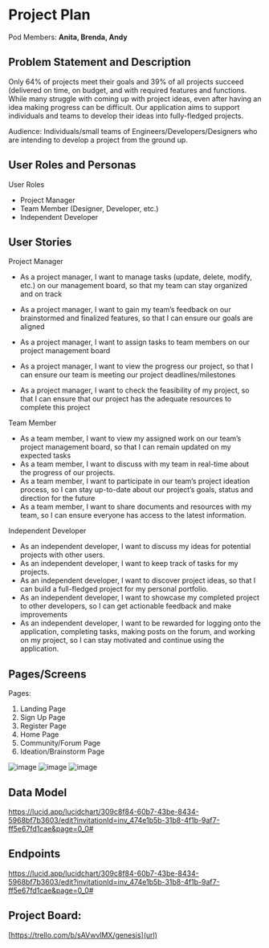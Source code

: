 # Project Plan

Pod Members: **Anita, Brenda, Andy**

## Problem Statement and Description

Only 64% of projects meet their goals and 39% of all projects succeed (delivered on time, on budget, and with required features and functions. While many struggle with coming up with project ideas, even after having an idea making progress can be difficult. Our application aims to support individuals and teams to develop their ideas into fully-fledged projects.

Audience: 
Individuals/small teams of Engineers/Developers/Designers who are intending to develop a project from the ground up.

## User Roles and Personas

User Roles
- Project Manager
- Team Member (Designer, Developer, etc.)
- Independent Developer

## User Stories

Project Manager
 - As a project manager, I want to manage tasks (update, delete, modify, etc.) on our management board, so that my team can stay organized and on track 


- As a project manager, I want to gain my team’s feedback on our brainstormed and finalized features, so that I can ensure our goals are aligned
- As a project manager, I want to assign tasks to team members on our project management board 
- As a project manager, I want to view the progress our project, so that I can ensure our team is meeting our project deadlines/milestones
- As a project manager, I want to check the feasibility of my project, so that I can ensure that our project has the adequate resources to complete this project

Team Member
- As a team member, I want to view my assigned work on our team’s project management board, so that I can remain updated on my expected tasks
- As a team member, I want to discuss with my team in real-time about the progress of our projects.
- As a team member, I want to participate in our team’s project ideation process, so I can stay up-to-date about our project’s goals, status and direction for the future
- As a team member, I want to share documents and resources with my team, so I can ensure everyone has access to the latest information.

Independent Developer
- As an independent developer, I want to discuss my ideas for potential projects with other users.
- As an independent developer, I want to keep track of tasks for my projects.
- As an independent developer, I want to discover project ideas, so that I can build a full-fledged project for my personal portfolio.
- As an independent developer, I want to showcase my completed project to other developers, so I can get actionable feedback and make improvements
- As an independent developer, I want to be rewarded for logging onto the application, completing tasks, making posts on the forum, and working on my project, so I can stay motivated and continue using the application.

## Pages/Screens

Pages:
1. Landing Page
2. Sign Up Page
3. Register Page
4. Home Page
5. Community/Forum Page
6. Ideation/Brainstorm Page

![image](https://github.com/user-attachments/assets/07900953-ea42-49e6-b30d-8ef64cfee0ee)
![image](https://github.com/user-attachments/assets/a0e84539-b8f7-4e7f-92e4-af163d20e495)
![image](https://github.com/user-attachments/assets/4a7492ec-629a-4fa5-9817-74f397ed3962)


## Data Model
[https://lucid.app/lucidchart/309c8f84-60b7-43be-8434-5968bf7b3603/edit?invitationId=inv_474e1b5b-31b8-4f1b-9af7-ff5e67fd1cae&page=0_0#
](url)
## Endpoints
[https://lucid.app/lucidchart/309c8f84-60b7-43be-8434-5968bf7b3603/edit?invitationId=inv_474e1b5b-31b8-4f1b-9af7-ff5e67fd1cae&page=0_0#
](url)

## Project Board:
[https://trello.com/b/sAVwvlMX/genesis](url)
